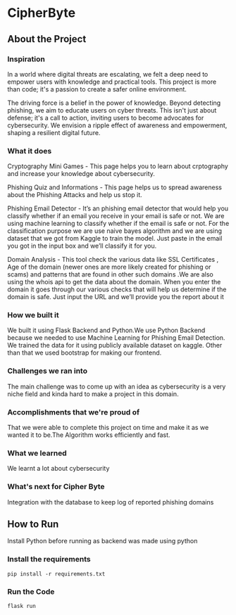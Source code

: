 # CipherByte
## About the Project
### Inspiration
 In a world where digital threats are escalating, we felt a deep need to empower users with knowledge and practical tools. This project is more than code; it's a passion to create a safer online environment.

The driving force is a belief in the power of knowledge. Beyond detecting phishing, we aim to educate users on cyber threats. This isn't just about defense; it's a call to action, inviting users to become advocates for cybersecurity. We envision a ripple effect of awareness and empowerment, shaping a resilient digital future.

### What it does
Cryptography Mini Games - This page helps you to learn about crptography and increase your knowledge about cybersecurity.

Phishing Quiz and Informations - This page helps us to spread awareness about the Phishing Attacks and help us stop it.

Phishing Email Detector - It’s an phishing email detector that would help you classify whether if an email you receive in your email is safe or not. We are using machine learning to classify whether if the email is safe or not. For the classification purpose we are use naive bayes algorithm and we are using dataset that we got from Kaggle to train the model. Just paste in the email you got in the input box and we’ll classify it for you.

Domain Analysis - This tool check the various data like SSL Certificates , Age of the domain (newer ones are more likely created for phishing or scams) and patterns that are found in other such domains .We are also using the whois api to get the data about the domain. When you enter the domain it goes through our various checks that will help us determine if the domain is safe. Just input the URL and we’ll provide you the report about it

### How we built it
We built it using Flask Backend and Python.We use Python Backend because we needed to use Machine Learning for Phishing Email Detection. We trained the data for it using publicly available dataset on kaggle. Other than that we used bootstrap for making our frontend.

### Challenges we ran into
The main challenge was to come up with an idea as cybersecurity is a very niche field and kinda hard to make a project in this domain.

### Accomplishments that we're proud of
That we were able to complete this project on time and make it as we wanted it to be.The Algorithm works efficiently and fast.

### What we learned
We learnt a lot about cybersecurity

### What's next for Cipher Byte
Integration with the database to keep log of reported phishing domains


## How to Run
Install Python before running as backend was made using python

### Install the requirements

```
pip install -r requirements.txt
```

### Run the Code

```
flask run
```